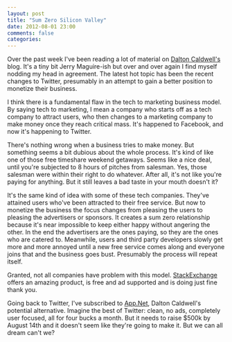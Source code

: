 ```yaml
---
layout: post
title: "Sum Zero Silicon Valley"
date: 2012-08-01 23:00
comments: false
categories: 
---
```


Over the past week I've been reading a lot of material on [Dalton Caldwell's](http://daltoncaldwell.com/) blog.  It's a tiny bit Jerry Maguire-ish but over and over again I find myself nodding my head in agreement.  The latest hot topic has been the recent changes to Twitter, presumably in an attempt to gain a better position to monetize their business. 

I think there is a fundamental flaw in the tech to marketing business model.  By saying tech to marketing, I mean a company who starts off as a tech company to attract users, who then changes to a marketing company to make money once they reach critical mass.  It's happened to Facebook, and now it's happening to Twitter.

There's nothing wrong when a business tries to make money.  But something seems a bit dubious about the whole process.  It's kind of like one of those free timeshare weekend getaways.  Seems like a nice deal, until you're subjected to 8 hours of pitches from salesman.  Yes, those salesman were within their right to do whatever.  After all, it's not like you're paying for anything.  But it still leaves a bad taste in your mouth doesn't it?

It's the same kind of idea with some of these tech companies.  They've attained users who've been attracted to their free service.  But now to monetize the business the focus changes from pleasing the users to pleasing the advertisers or sponsors.  It creates a sum zero relationship because it's near impossible to keep either happy without angering the other.  In the end the advertisers are the ones paying, so they are the ones who are catered to.  Meanwhile, users and third party developers slowly get more and more annoyed until a new free service comes along and everyone joins that and the business goes bust.  Presumably the process will repeat itself.  

Granted, not all companies have problem with this model.  [StackExchange](http://www.stackexchange.com) offers an amazing product, is free and ad supported and is doing just fine thank you.  

Going back to Twitter, I've subscribed to [App.Net](http://join.app.net), Dalton Caldwell's potential alternative.  Imagine the best of Twitter: clean, no ads, completely user focused, all for four bucks a month.  But it needs to raise $500k by August 14th and it doesn't seem like they're going to make it.  But we can all dream can't we?